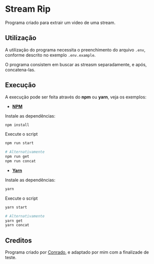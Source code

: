 # Stream Rip

Programa criado para extrair um video de uma stream.



## Utilização

A utilização do programa necessita o preenchimento do arquivo `.env`, conforme descrito no exemplo `.env.example`.

O programa consistem em buscar as streasm separadamente, e após, concatena-las.



## Execução

A execução pode ser feita através do **npm** ou **yarn**, veja os exemplos:

- **<u>NPM</u>**

Instale as dependências:

```bash
npm install
```

Execute o script

```bash
npm run start

# Alternativamente 
npm run get
npm run concat
```



- **<u>Yarn</u>**

Instale as dependências:

```bash
yarn
```

Execute o script

```bash
yarn start

# Alternativamente 
yarn get
yarn concat
```



## Creditos

Programa criado por [Conrado](https://github.com/ConradoLuiz), e adaptado por mim com a finalizade de teste.
